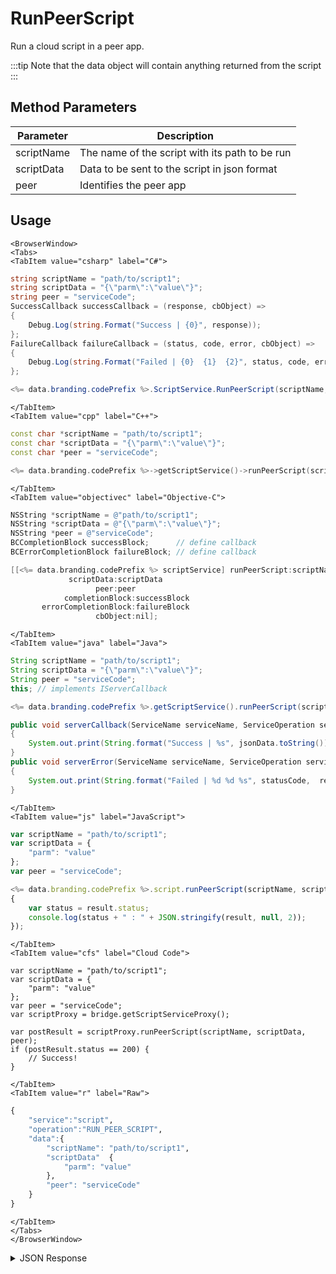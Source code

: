 # RunPeerScript

Run a cloud script in a peer app.



:::tip
Note that the data object will contain anything returned from the script
:::

<PartialServop service_name="script" operation_name="RUN_PEER_SCRIPT" />

## Method Parameters
Parameter | Description
--------- | -----------
scriptName | The name of the script with its path to be run
scriptData | Data to be sent to the script in json format
peer | Identifies the peer app

## Usage

```mdx-code-block
<BrowserWindow>
<Tabs>
<TabItem value="csharp" label="C#">
```

```csharp
string scriptName = "path/to/script1";
string scriptData = "{\"parm\":\"value\"}";
string peer = "serviceCode";
SuccessCallback successCallback = (response, cbObject) =>
{
    Debug.Log(string.Format("Success | {0}", response));
};
FailureCallback failureCallback = (status, code, error, cbObject) =>
{
    Debug.Log(string.Format("Failed | {0}  {1}  {2}", status, code, error));
};

<%= data.branding.codePrefix %>.ScriptService.RunPeerScript(scriptName, scriptData, peer, successCallback, failureCallback);
```

```mdx-code-block
</TabItem>
<TabItem value="cpp" label="C++">
```

```cpp
const char *scriptName = "path/to/script1";
const char *scriptData = "{\"parm\":\"value\"}";
const char *peer = "serviceCode";

<%= data.branding.codePrefix %>->getScriptService()->runPeerScript(scriptName, scriptData, peer, this);
```

```mdx-code-block
</TabItem>
<TabItem value="objectivec" label="Objective-C">
```

```objectivec
NSString *scriptName = @"path/to/script1";
NSString *scriptData = @"{\"parm\":\"value\"}";
NSString *peer = @"serviceCode";
BCCompletionBlock successBlock;      // define callback
BCErrorCompletionBlock failureBlock; // define callback

[[<%= data.branding.codePrefix %> scriptService] runPeerScript:scriptName
             scriptData:scriptData
                   peer:peer
            completionBlock:successBlock
       errorCompletionBlock:failureBlock
                   cbObject:nil];
```

```mdx-code-block
</TabItem>
<TabItem value="java" label="Java">
```

```java
String scriptName = "path/to/script1";
String scriptData = "{\"parm\":\"value\"}";
String peer = "serviceCode";
this; // implements IServerCallback

<%= data.branding.codePrefix %>.getScriptService().runPeerScript(scriptName, scriptData, peer, this);

public void serverCallback(ServiceName serviceName, ServiceOperation serviceOperation, JSONObject jsonData)
{
    System.out.print(String.format("Success | %s", jsonData.toString()));
}
public void serverError(ServiceName serviceName, ServiceOperation serviceOperation, int statusCode, int reasonCode, String jsonError)
{
    System.out.print(String.format("Failed | %d %d %s", statusCode,  reasonCode, jsonError.toString()));
}
```

```mdx-code-block
</TabItem>
<TabItem value="js" label="JavaScript">
```

```javascript
var scriptName = "path/to/script1";
var scriptData = {
    "parm": "value"
};
var peer = "serviceCode";

<%= data.branding.codePrefix %>.script.runPeerScript(scriptName, scriptData, peer, result =>
{
	var status = result.status;
	console.log(status + " : " + JSON.stringify(result, null, 2));
});
```

```mdx-code-block
</TabItem>
<TabItem value="cfs" label="Cloud Code">
```

```cfscript
var scriptName = "path/to/script1";
var scriptData = {
    "parm": "value"
};
var peer = "serviceCode";
var scriptProxy = bridge.getScriptServiceProxy();

var postResult = scriptProxy.runPeerScript(scriptName, scriptData, peer);
if (postResult.status == 200) {
    // Success!
}
```

```mdx-code-block
</TabItem>
<TabItem value="r" label="Raw">
```

```r
{
    "service":"script",
    "operation":"RUN_PEER_SCRIPT",
    "data":{
        "scriptName": "path/to/script1",
        "scriptData"  {
            "parm": "value" 
        },
        "peer": "serviceCode"
    }
}
```

```mdx-code-block
</TabItem>
</Tabs>
</BrowserWindow>
```

<details>
<summary>JSON Response</summary>

```json
{
    "status": 200,
    "data": {
        "success": true
    }
}
```
</details>

